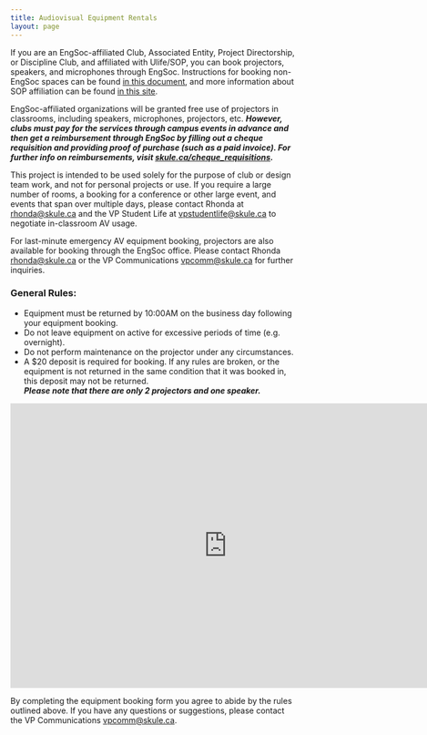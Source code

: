 ```yaml
---
title: Audiovisual Equipment Rentals
layout: page
---
```


<p>If you are an EngSoc-affiliated Club, Associated Entity, Project Directorship, or Discipline Club, and affiliated with Ulife/SOP, you can book projectors, speakers, and microphones through EngSoc. Instructions for booking non-EngSoc spaces can be found <a href="https://drive.google.com/file/d/1-dLtknTFG0V99_lt0c71CH72E35bExgs/view" target=_blank>in this document</a>, and more information about SOP affiliation can be found <a href="https://sop.utoronto.ca/" target=_blank>in this site</a>.</p>
<p>EngSoc-affiliated organizations will be granted free use of projectors in classrooms, including speakers, microphones, projectors, etc. <b><i>However, clubs must pay for the services through campus events in advance and then get a reimbursement through EngSoc by filling out a cheque requisition and providing proof of purchase (such as a paid invoice). For further info on reimbursements, visit <a href=https://skule.ca/cheque_requisitions>skule.ca/cheque_requisitions</a>.</i></b></p>
<p>This project is intended to be used solely for the purpose of club or design team work, and not for personal projects or use. If you require a large number of rooms, a booking for a conference or other large event, and events that span over multiple days, please contact Rhonda at <a href="mailto:rhonda@skule.ca">rhonda@skule.ca</a> and the VP Student Life at <a href="mailto:vpstudentlife@skule.ca">vpstudentlife@skule.ca</a> to negotiate in-classroom AV usage.</p>
<p>For last-minute emergency AV equipment booking, projectors are also available for booking through the EngSoc office. Please contact Rhonda <a href="mailto:rhonda@skule.ca">rhonda@skule.ca</a> or the VP Communications <a href="mailto:vpcomm@skule.ca">vpcomm@skule.ca</a> for further inquiries. </p>
<h3>General Rules:</h3>
<ul>
    <li>Equipment must be returned by 10:00AM on the business day following your equipment booking.</li>
    <li>Do not leave equipment on active for excessive periods of time (e.g. overnight).</li>
    <li>Do not perform maintenance on the projector under any circumstances.</li>
    <li>A $20 deposit is required for booking. If any rules are broken, or the equipment is not returned in the same condition that it was booked in, this deposit may not be returned.</li><em><b>Please note that there are only 2 projectors and one speaker.</b></em>
</ul>

<div>
    <p><iframe src="https://docs.google.com/forms/d/e/1FAIpQLSdly1UzLcSZBzDndrq8b-A0IWjfZoNJnPre40Ilvf_kE3icLw/viewform?embedded=true" width="760" height="500" frameborder="0" marginwidth="0" marginheight="0">Loading...</iframe></p>
    <p>By completing the equipment booking form you agree to abide by the rules outlined above. If you have any questions or suggestions, please contact the VP Communications <a href="mailto:vpcomm@skule.ca">vpcomm@skule.ca</a>.</p>
</div>